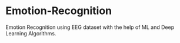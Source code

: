 # Emotion-Recognition
Emotion Recognition using EEG dataset with the help of ML and Deep Learning Algorithms.

